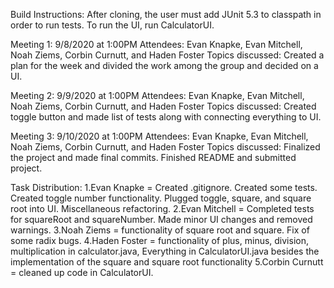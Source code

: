 Build Instructions: 
  After cloning, the user must add JUnit 5.3 to classpath in order to run tests. To run the UI, run CalculatorUI.
  

Meeting 1: 9/8/2020 at 1:00PM
  Attendees: Evan Knapke, Evan Mitchell, Noah Ziems, Corbin Curnutt, and Haden Foster
  Topics discussed: Created a plan for the week and divided the work among the group and decided on a UI.
  
Meeting 2: 9/9/2020 at 1:00PM 
  Attendees: Evan Knapke, Evan Mitchell, Noah Ziems, Corbin Curnutt, and Haden Foster
  Topics discussed: Created toggle button and made list of tests along with connecting everything to UI.
 
Meeting 3: 9/10/2020 at 1:00PM
  Attendees: Evan Knapke, Evan Mitchell, Noah Ziems, Corbin Curnutt, and Haden Foster
  Topics discussed: Finalized the project and made final commits. Finished README and submitted project.
  
Task Distribution:
1.Evan Knapke = Created .gitignore. Created some tests. Created toggle number functionality. Plugged toggle, square, and square root into UI. Miscellaneous refactoring.
2.Evan Mitchell = Completed tests for squareRoot and squareNumber. Made minor UI changes and removed warnings.
3.Noah Ziems = functionality of square root and square. Fix of some radix bugs.
4.Haden Foster = functionality of plus, minus, division, multiplication in calculator.java, Everything in CalculatorUI.java besides the implementation of the square and square root functionality
5.Corbin Curnutt = cleaned up code in CalculatorUI.

